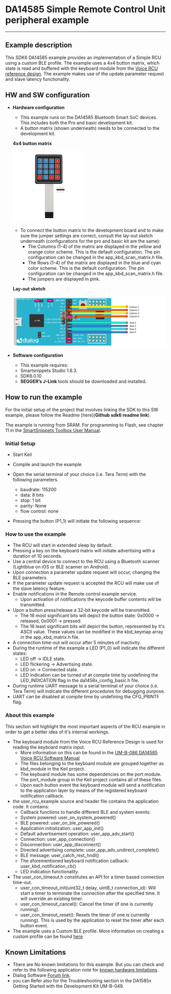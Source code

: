 # DA14585 Simple Remote Control Unit peripheral example

---


## Example description
This SDK6 DA14585 example provides an implementation of a Simple RCU using a custom BLE profile. The example uses a 4x4 button matrix, which state is read and buffered with the keyboard module from the [Voice RCU reference design](https://support.dialog-semiconductor.com/connectivity/product/da14585?qt-product_restricted_=5&qt-view__reference_designs__block_1=4#qt-view__reference_designs__block_1). The example makes use of the update parameter request and slave latency functionality.

## HW and SW configuration


* **Hardware configuration**

	- This example runs on the DA14585 Bluetooth Smart SoC devices. This includes both the Pro and basic development kit.
	- A button matrix (shown underneath) needs to be connected to the development kit.

	**4x4 button matrix**

	![breadboard](assets/buttonmatrix.png)

	- To connect the button matrix to the development board and to make sure the jumper settings are correct, consult the lay-out sketch underneath (configurations for the pro and basic kit are the same):
		- The Columns (1-4) of the matrix are displayed in the yellow and orange color scheme. This is the default configuration. The pin configuration can be changed in the app_kbd_scan_matrix.h file.
		- The Rows (1-4) of the matrix are displayed in the blue and cyan color scheme. This is the default configuration. The pin configuration can be changed in the app_kbd_scan_matrix.h file.
		- The jumpers are displayed in pink.

	**Lay-out sketch**

	![breadboard](assets/rcu_lay_out.png)

* **Software configuration**

	- This example requires:
    * Smartsnippets Studio 1.6.3.
    * SDK6.0.10
	- **SEGGER’s J-Link** tools should be downloaded and installed.


## How to run the example

For the initial setup of the project that involves linking the SDK to this SW example, please follow the Readme [here](__Github sdk6 readme link__).

The example is running from SRAM. For programming to Flash, see chapter 11 in the [SmartSnippets Toolbox User Manual](https://support.dialog-semiconductor.com/resource/um-b-083-smartsnippets-toolbox-user-manual).

### Initial Setup

 - Start Keil
 - Compile and launch the example
 - Open the serial terminal of your choice (i.e. Tera Term) with the following parameters.

	- baudrate: 115200
	- data: 8 bits
	- stop: 1 bit
	- parity: None
	- flow  control: none

 - Pressing the button (P1_1) will initiate the following sequence:

### How to use the example
- The RCU will start in extended sleep by default.
- Pressing a key on the keyboard matrix will initiate advertising with a duration of 10 seconds.
- Use a central device to connect to the RCU using a Bluetooth scanner (Lightblue on iOS or BLE scanner on Android).
 - Upon connection a parameter update request will occur, changing the BLE parameters.
 - If the parameter update request is accepted the RCU will make use of the slave latency feature.
- Enable notifications in the Remote control example service.
	- Upon activation of notifications the keycode buffer contents will be transmitted.
- Upon a button press/release a 32-bit keycode will be transmitted.
	-	The 16 most significant bits will depict the button state: 0x0000 -> released, 0x0001 -> pressed.
	- The 16 least significant bits will depict the button, represented by it's ASCII value. These values can be modified in the kbd_keymap array in the app_kbd_matrix.h file.
- A connection time-out will occur after 5 minutes of inactivity.
- During the runtime of the example a LED (P1_0) will indicate the different states:
	- LED off -> IDLE state.
	- LED flickering -> Advertising state.
	- LED on -> Connected state.
	- LED indication can be turned of at compile time by undefining the LED_INDICATION flag in the da1458x_config_basic.h file.
-  During runtime UART message to a serial terminal of your choice (i.e. Tera Term) will indicate the different procedures for debugging purpose.
 - UART can be disabled at compile time by undefining the CFG_PRINTF flag.  

### About this example
This section will highlight the most important aspects of the RCU example in order to get a better idea of it's internal workings.

- The keyboard module from the Voice RCU Reference Design is used for reading the keyboard matrix input.
	- More information on this can be found in the [UM-B-086 DA14585 Voice RCU Software Manual](https://support.dialog-semiconductor.com/resource/um-b-086-da14585-voice-rcu-software-manual)
	- The files belonging to the keyboard module are grouped together as kbd_module in the Keil project.
	- The keyboard module has some dependencies on the port module. The port_module group in the Keil project contains all of these files.
	- Upon each button event the keyboard module will send a notification to the application layer by means of the registered keyboard notification callback.
- the user_rcu_example source and header file contains the application code. It contains:
	- Callback functions to handle different BLE and system events:
	 - System powered: user_on_system_powered()
	 - BLE powered: user_on_ble_powered()
	 - Application initialization: user_app_init()
	 - Default advertisement operation: user_app_adv_start()
	 - Connection: user_app_connection()
	 - Disconnection: user_app_disconnect()
	 - Directed advertising complete: user_app_adv_undirect_complete()
	 - BLE message: user_catch_rest_hndl()
	- The aforementioned keyboard notification callback: user_kbd_notification_cb()
	- LED indication functionality.
- The user_con_timeout.h constitutes an API for a timer based connection time-out.
	- user_con_timeout_init(uint32_t delay, uint8_t connection_id): Will start a timer to terminate the connection after the specified time. It will override an existing timer.
	- user_con_timeout_cancel(): Cancel the timer (if one is currently running).
	- user_con_timeout_reset(): Resets the timer (if one is currently running). This is used by the application to reset the timer after each button event.
- The example uses a Custom BLE profile. More information on creating a custom profile can be found [here](https://support.dialog-semiconductor.com/resource/tutorial-3-custom-profile-gatt-cmd-examplev11)

## Known Limitations


- There are No known limitations for this example. But you can check and refer to the following application note for
[known hardware limitations](https://support.dialog-semiconductor.com/system/files/resources/DA1458x-KnownLimitations_2018_02_06.pdf "known hardware limitations").
- Dialog Software [Forum link](https://support.dialog-semiconductor.com/forums).
- you can Refer also for the Troubleshooting section in the DA1585x Getting Started with the Development Kit UM-B-049.

